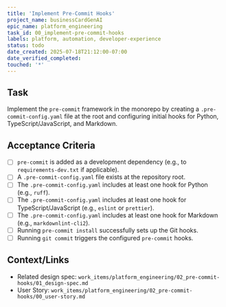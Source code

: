 ```yaml
---
title: 'Implement Pre-Commit Hooks'
project_name: businessCardGenAI
epic_name: platform_engineering
task_id: 00_implement-pre-commit-hooks
labels: platform, automation, developer-experience
status: todo
date_created: 2025-07-18T21:12:00-07:00
date_verified_completed:
touched: '*'
---
```


## Task

Implement the `pre-commit` framework in the monorepo by creating a `.pre-commit-config.yaml` file at the root and configuring initial hooks for Python, TypeScript/JavaScript, and Markdown.

## Acceptance Criteria

- [ ] `pre-commit` is added as a development dependency (e.g., to `requirements-dev.txt` if applicable).
- [ ] A `.pre-commit-config.yaml` file exists at the repository root.
- [ ] The `.pre-commit-config.yaml` includes at least one hook for Python (e.g., `ruff`).
- [ ] The `.pre-commit-config.yaml` includes at least one hook for TypeScript/JavaScript (e.g., `eslint` or `prettier`).
- [ ] The `.pre-commit-config.yaml` includes at least one hook for Markdown (e.g., `markdownlint-cli2`).
- [ ] Running `pre-commit install` successfully sets up the Git hooks.
- [ ] Running `git commit` triggers the configured `pre-commit` hooks.

## Context/Links

- Related design spec: `work_items/platform_engineering/02_pre-commit-hooks/01_design-spec.md`
- User Story: `work_items/platform_engineering/02_pre-commit-hooks/00_user-story.md`
